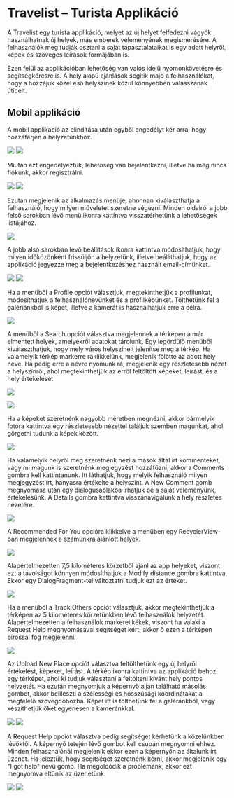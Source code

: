 # Travelist – Turista Applikáció

A Travelist egy turista applikáció, melyet az új helyet felfedezni vágyók használhatnak új helyek, más emberek véleményének megismerésére. A felhasználók meg tudják osztani a saját tapasztalataikat is egy adott helyről, képek és szöveges leírások formájában is.

Ezen felül az applikációban lehetőség van valós idejű nyomonkövetésre és segítségkérésre is. A hely alapú ajánlások segítik majd a felhasználókat, hogy a hozzájuk közel eső helyszínek közül könnyebben válasszanak úticélt. 


## Mobil applikáció
A mobil applikáció  az elindítása után egyből engedélyt kér arra, hogy hozzáférjen a helyzetünkhöz.

![](assets/location_permission_1.png)
![](assets/location_permission_2.png)

Miután ezt engedélyeztük, lehetőség van bejelentkezni, illetve ha még nincs fiókunk, akkor regisztrálni.

![](assets/login.png)
![](assets/sign_up.png)

Ezután megjelenik az alkalmazás menüje, ahonnan kiválaszthatja a felhasználó, hogy milyen műveletet szeretne végezni. Minden oldalról a jobb felső sarokban lévő menü ikonra kattintva visszatérhetünk a lehetőségek listájához.

![](assets/menu.png)

A jobb alsó sarokban lévő beállítások ikonra kattintva módosíthatjuk, hogy milyen időközönként frissüljön a helyzetünk, illetve beállíthatjuk, hogy az applikáció jegyezze meg a bejelentkezéshez használt email-címünket.

![](assets/settings.png)
![](assets/location_update_interval.png)

Ha a menüből a Profile opciót választjuk, megtekinthetjük a profilunkat, módosíthatjuk a felhasználónevünket és a profilképünket. Tölthetünk fel a galériánkból is képet, illetve a kamerát is használhatjuk erre a célra.

![](assets/profile.png)

A menüből a Search opciót választva megjelennek a térképen a már elmentett helyek, amelyekről adatokat tárolunk. Egy legördülő menüből kiválaszthatjuk, hogy mely város helyszíneit jelenítse meg a térkép. Ha valamelyik térkép markerre ráklikkelünk, megjelenik fölötte az adott hely neve. Ha pedig erre a névre nyomunk rá, megjelenik egy részletesebb nézet a helyszínről, ahol megtekinthetjük az erről feltöltött képeket, leírást, és a hely értékelését.

![](assets/search.png)

![](assets/place_info.png)

Ha a képeket szeretnénk nagyobb méretben megnézni, akkor bármelyik fotóra kattintva egy részletesebb nézettel találjuk szemben magunkat, ahol görgetni tudunk a képek között.

![](assets/image_view.png)

Ha valamelyik helyről meg szeretnénk nézi a mások által írt kommenteket, vagy mi magunk is szeretnénk megjegyzést hozzáfűzni, akkor a Comments gombra kell kattintanunk. Itt láthatjuk, hogy melyik felhasználó milyen megjegyzést írt, hanyasra értékelte a helyszínt. A New Comment gomb megnyomása után egy dialógusablakba írhatjuk be a saját véleményünk, értékelésünk. A Details gombra kattintva visszanavigálunk a hely részletes nézetére.

![](assets/comments.png)

A Recommended For You opcióra klikkelve a menüben egy RecyclerView-ban megjelennek a számunkra ajánlott helyek.

![](assets/recommended_for_you.png)

Alapértelmezetten 7,5 kilométeres körzetből ajánl az app helyeket, viszont ezt a távolságot könnyen módosíthatjuk a Modify distance gombra kattintva. Ekkor egy DialogFragment-tel változtatni tudjuk ezt az értéket.

![](assets/recommended_modify_distance.png)




Ha a menüből a Track Others opciót választjuk, akkor megtekinthetjük a térképen az 5 kilométeres körzetünkben lévő felhasználók helyzetét. Alapértelmezetten a felhasználók markerei kékek, viszont ha valaki a Request Help megnyomásával segítséget kért, akkor ő ezen a térképen pirossal fog megjelenni.

![](assets/track_others.png)

Az Upload New Place opciót választva feltölthetünk egy új helyről értékelést, képeket, leírást. A térkép ikonra kattintva az applikáció behoz egy térképet, ahol ki tudjuk választani a feltölteni kívánt hely pontos helyzetét. Ha ezután megnyomjuk a képernyő alján található másolás gombot, akkor beilleszti a szélességi és hosszúsági koordinátákat a megfelelő szövegdobozba. Képet itt is tölthetünk fel a galéránkból, vagy készíthetjük őket egyenesen a kameránkkal.

![](assets/upload_new_place.png)
![](assets/upload_new_place_map.png)

A Request Help opciót választva pedig segítséget kérhetünk a közelünkben lévőktől. A képernyő tetején lévő gombot kell csupán megnyomni ehhez. Minden felhasználónál megjelenik ekkor ezen a képernyőn az általunk írt üzenet.
Ha jeleztük, hogy segítséget szeretnénk kérni, akkor megjelenik egy "I got help" nevű gomb. Ha megoldódik a problémánk, akkor ezt megnyomva eltűnik az üzenetünk.

![](assets/request_help.png)
![](assets/request_help_igothelp.png)